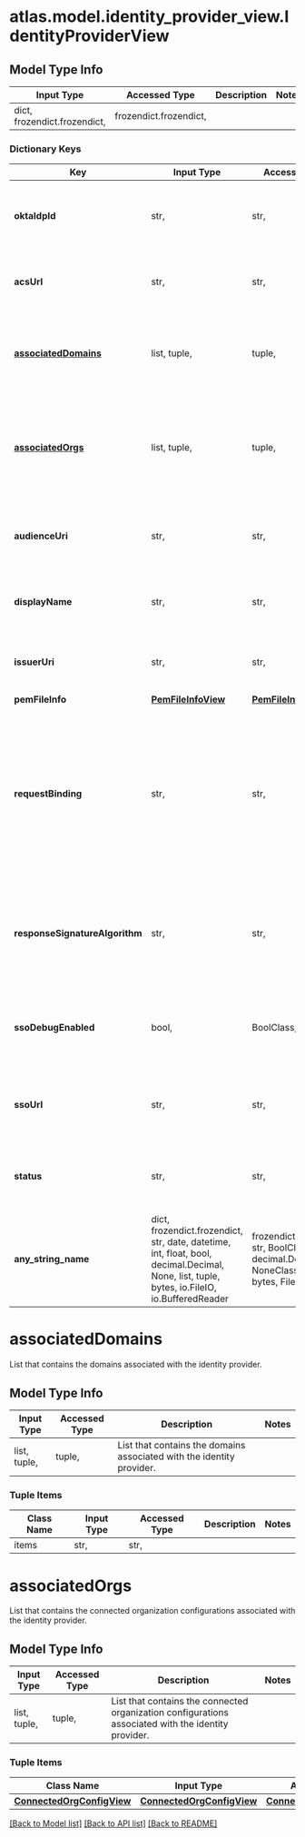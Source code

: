 # atlas.model.identity_provider_view.IdentityProviderView

## Model Type Info
Input Type | Accessed Type | Description | Notes
------------ | ------------- | ------------- | -------------
dict, frozendict.frozendict,  | frozendict.frozendict,  |  | 

### Dictionary Keys
Key | Input Type | Accessed Type | Description | Notes
------------ | ------------- | ------------- | ------------- | -------------
**oktaIdpId** | str,  | str,  | Unique 20-hexadecimal digit string that identifies the identity provider. | 
**acsUrl** | str,  | str,  | URL that points to where to send the SAML response. | [optional] 
**[associatedDomains](#associatedDomains)** | list, tuple,  | tuple,  | List that contains the domains associated with the identity provider. | [optional] 
**[associatedOrgs](#associatedOrgs)** | list, tuple,  | tuple,  | List that contains the connected organization configurations associated with the identity provider. | [optional] 
**audienceUri** | str,  | str,  | Unique string that identifies the intended audience of the SAML assertion. | [optional] 
**displayName** | str,  | str,  | Human-readable label that identifies the identity provider. | [optional] 
**issuerUri** | str,  | str,  | Unique string that identifies the issuer of the SAML Assertion. | [optional] 
**pemFileInfo** | [**PemFileInfoView**](PemFileInfoView.md) | [**PemFileInfoView**](PemFileInfoView.md) |  | [optional] 
**requestBinding** | str,  | str,  | SAML Authentication Request Protocol HTTP method binding (POST or REDIRECT) that Federated Authentication uses to send the authentication request. | [optional] must be one of ["HTTP-POST", "HTTP-REDIRECT", ] 
**responseSignatureAlgorithm** | str,  | str,  | Signature algorithm that Federated Authentication uses to encrypt the identity provider signature. | [optional] must be one of ["SHA-1", "SHA-256", ] 
**ssoDebugEnabled** | bool,  | BoolClass,  | Flag that indicates whether the identity provider has SSO debug enabled. | [optional] 
**ssoUrl** | str,  | str,  | URL that points to the receiver of the SAML authentication request. | [optional] 
**status** | str,  | str,  | String enum that indicates whether the identity provider is active. | [optional] must be one of ["ACTIVE", "INACTIVE", ] 
**any_string_name** | dict, frozendict.frozendict, str, date, datetime, int, float, bool, decimal.Decimal, None, list, tuple, bytes, io.FileIO, io.BufferedReader | frozendict.frozendict, str, BoolClass, decimal.Decimal, NoneClass, tuple, bytes, FileIO | any string name can be used but the value must be the correct type | [optional]

# associatedDomains

List that contains the domains associated with the identity provider.

## Model Type Info
Input Type | Accessed Type | Description | Notes
------------ | ------------- | ------------- | -------------
list, tuple,  | tuple,  | List that contains the domains associated with the identity provider. | 

### Tuple Items
Class Name | Input Type | Accessed Type | Description | Notes
------------- | ------------- | ------------- | ------------- | -------------
items | str,  | str,  |  | 

# associatedOrgs

List that contains the connected organization configurations associated with the identity provider.

## Model Type Info
Input Type | Accessed Type | Description | Notes
------------ | ------------- | ------------- | -------------
list, tuple,  | tuple,  | List that contains the connected organization configurations associated with the identity provider. | 

### Tuple Items
Class Name | Input Type | Accessed Type | Description | Notes
------------- | ------------- | ------------- | ------------- | -------------
[**ConnectedOrgConfigView**](ConnectedOrgConfigView.md) | [**ConnectedOrgConfigView**](ConnectedOrgConfigView.md) | [**ConnectedOrgConfigView**](ConnectedOrgConfigView.md) |  | 

[[Back to Model list]](../../README.md#documentation-for-models) [[Back to API list]](../../README.md#documentation-for-api-endpoints) [[Back to README]](../../README.md)

